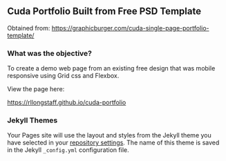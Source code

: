 ## Cuda Portfolio Built from Free PSD Template

Obtained from:
https://graphicburger.com/cuda-single-page-portfolio-template/ 


### What was the objective?

To create a demo web page from an existing free design that was mobile responsive using Grid css and Flexbox. 

View the page here:

https://rllongstaff.github.io/cuda-portfolio



### Jekyll Themes

Your Pages site will use the layout and styles from the Jekyll theme you have selected in your [repository settings](https://github.com/rllongstaff/cuda-portfolio/settings). The name of this theme is saved in the Jekyll `_config.yml` configuration file.


